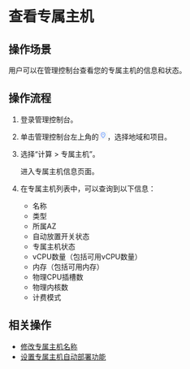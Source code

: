# 查看专属主机<a name="deh_01_0017"></a>

## 操作场景<a name="section9864143152219"></a>

用户可以在管理控制台查看您的专属主机的信息和状态。

## 操作流程<a name="section65161568234"></a>

1.  登录管理控制台。
2.  单击管理控制台左上角的![](figures/icon-region.png)，选择地域和项目。
3.  选择“计算 \> 专属主机”。

    进入专属主机信息页面。

4.  在专属主机列表中，可以查询到以下信息：
    -   名称
    -   类型
    -   所属AZ
    -   自动放置开关状态
    -   专属主机状态
    -   vCPU数量（包括可用vCPU数量）
    -   内存（包括可用内存）
    -   物理CPU插槽数
    -   物理内核数
    -   计费模式


## 相关操作<a name="section3538653810535"></a>

-   [修改专属主机名称](修改专属主机名称.md)
-   [设置专属主机自动部署功能](设置专属主机自动部署功能.md)

